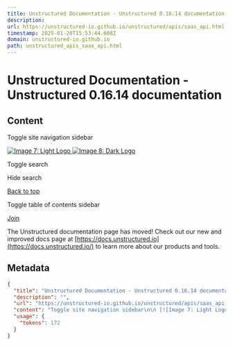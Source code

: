 ```yaml
---
title: Unstructured Documentation - Unstructured 0.16.14 documentation
description: 
url: https://unstructured-io.github.io/unstructured/apis/saas_api.html
timestamp: 2025-01-20T15:53:44.608Z
domain: unstructured-io.github.io
path: unstructured_apis_saas_api.html
---
```


# Unstructured Documentation - Unstructured 0.16.14 documentation



## Content

Toggle site navigation sidebar

 [![Image 7: Light Logo](https://unstructured-io.github.io/unstructured/_static/images/logo-light-mode.svg) ![Image 8: Dark Logo](https://unstructured-io.github.io/unstructured/_static/images/logo-dark-mode.svg)](https://unstructured-io.github.io/unstructured/index.html)

Toggle search

Hide search

[Back to top](https://unstructured-io.github.io/unstructured/apis/saas_api.html#)

Toggle table of contents sidebar

[](https://unstructured-io.github.io/unstructured/index.html)

[Join](https://short.unstructured.io/pzw05l7)

The Unstructured documentation page has moved! Check out our new and improved docs page at [https://docs.unstructured.io](https://docs.unstructured.io/) to learn more about our products and tools.

## Metadata

```json
{
  "title": "Unstructured Documentation - Unstructured 0.16.14 documentation",
  "description": "",
  "url": "https://unstructured-io.github.io/unstructured/apis/saas_api.html",
  "content": "Toggle site navigation sidebar\n\n [![Image 7: Light Logo](https://unstructured-io.github.io/unstructured/_static/images/logo-light-mode.svg) ![Image 8: Dark Logo](https://unstructured-io.github.io/unstructured/_static/images/logo-dark-mode.svg)](https://unstructured-io.github.io/unstructured/index.html)\n\nToggle search\n\nHide search\n\n[Back to top](https://unstructured-io.github.io/unstructured/apis/saas_api.html#)\n\nToggle table of contents sidebar\n\n[](https://unstructured-io.github.io/unstructured/index.html)\n\n[Join](https://short.unstructured.io/pzw05l7)\n\nThe Unstructured documentation page has moved! Check out our new and improved docs page at [https://docs.unstructured.io](https://docs.unstructured.io/) to learn more about our products and tools.",
  "usage": {
    "tokens": 172
  }
}
```
